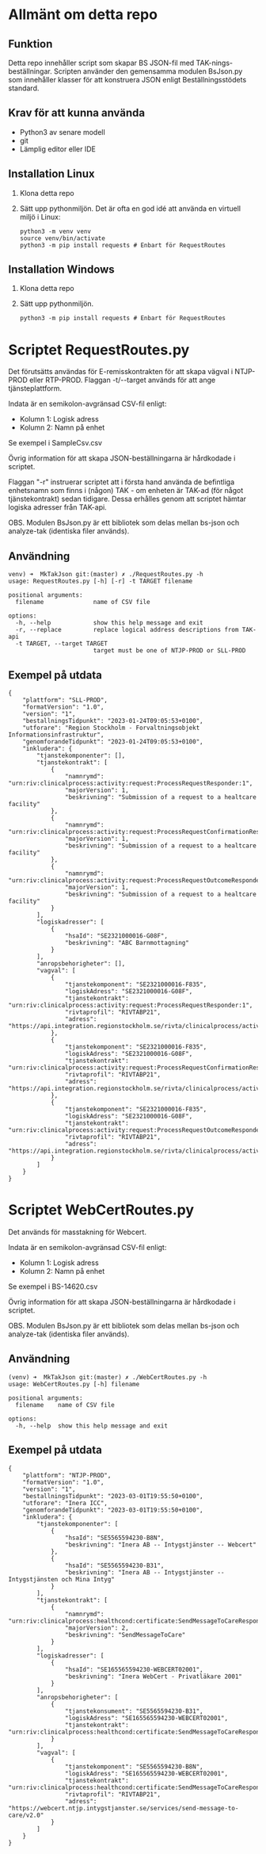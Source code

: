# Allmänt om detta repo
## Funktion
Detta repo innehåller script som skapar BS JSON-fil med TAK-nings-beställningar. Scripten använder den gemensamma modulen
BsJson.py som innehåller klasser för att konstruera JSON enligt Beställningsstödets standard.

## Krav för att kunna använda

* Python3 av senare modell
* git
* Lämplig editor eller IDE

## Installation Linux
1. Klona detta repo
2. Sätt upp pythonmiljön. Det är ofta en god idé att använda en virtuell miljö i Linux:

   ```
   python3 -m venv venv
   source venv/bin/activate  
   python3 -m pip install requests # Enbart för RequestRoutes
   ```

## Installation Windows
1. Klona detta repo
2. Sätt upp pythonmiljön. 

   ``` 
   python3 -m pip install requests # Enbart för RequestRoutes
   ```

# Scriptet RequestRoutes.py
Det förutsätts användas för E-remisskontrakten för att skapa vägval i NTJP-PROD eller RTP-PROD. Flaggan -t/--target används för att ange tjänsteplattform. 

Indata är en semikolon-avgränsad CSV-fil enligt:

* Kolumn 1: Logisk adress
* Kolumn 2: Namn på enhet

Se exempel i SampleCsv.csv

Övrig information för att skapa JSON-beställningarna är hårdkodade i scriptet.

Flaggan "-r" instruerar scriptet att i första hand använda de befintliga enhetsnamn som finns i (någon) TAK - om enheten är TAK-ad (för något tjänstekontrakt) sedan tidigare. Dessa erhålles genom att scriptet hämtar logiska adresser från TAK-api.  

OBS. Modulen BsJson.py är ett bibliotek som delas mellan bs-json och analyze-tak (identiska filer används).


## Användning
```
venv) ➜  MkTakJson git:(master) ✗ ./RequestRoutes.py -h           
usage: RequestRoutes.py [-h] [-r] -t TARGET filename

positional arguments:
  filename              name of CSV file

options:
  -h, --help            show this help message and exit
  -r, --replace         replace logical address descriptions from TAK-api
  -t TARGET, --target TARGET
                        target must be one of NTJP-PROD or SLL-PROD

```

## Exempel på utdata
```
{
    "plattform": "SLL-PROD",
    "formatVersion": "1.0",
    "version": "1",
    "bestallningsTidpunkt": "2023-01-24T09:05:53+0100",
    "utforare": "Region Stockholm - Forvaltningsobjekt Informationsinfrastruktur",
    "genomforandeTidpunkt": "2023-01-24T09:05:53+0100",
    "inkludera": {
        "tjanstekomponenter": [],
        "tjanstekontrakt": [
            {
                "namnrymd": "urn:riv:clinicalprocess:activity:request:ProcessRequestResponder:1",
                "majorVersion": 1,
                "beskrivning": "Submission of a request to a healtcare facility"
            },
            {
                "namnrymd": "urn:riv:clinicalprocess:activity:request:ProcessRequestConfirmationResponder:1",
                "majorVersion": 1,
                "beskrivning": "Submission of a request to a healtcare facility"
            },
            {
                "namnrymd": "urn:riv:clinicalprocess:activity:request:ProcessRequestOutcomeResponder:1",
                "majorVersion": 1,
                "beskrivning": "Submission of a request to a healtcare facility"
            }
        ],
        "logiskadresser": [
            {
                "hsaId": "SE2321000016-G08F",
                "beskrivning": "ABC Barnmottagning"
            }
        ],
        "anropsbehorigheter": [],
        "vagval": [
            {
                "tjanstekomponent": "SE2321000016-F835",
                "logiskAdress": "SE2321000016-G08F",
                "tjanstekontrakt": "urn:riv:clinicalprocess:activity:request:ProcessRequestResponder:1",
                "rivtaprofil": "RIVTABP21",
                "adress": "https://api.integration.regionstockholm.se/rivta/clinicalprocess/activity/request/ProcessRequest/1/rivtabp21"
            },
            {
                "tjanstekomponent": "SE2321000016-F835",
                "logiskAdress": "SE2321000016-G08F",
                "tjanstekontrakt": "urn:riv:clinicalprocess:activity:request:ProcessRequestConfirmationResponder:1",
                "rivtaprofil": "RIVTABP21",
                "adress": "https://api.integration.regionstockholm.se/rivta/clinicalprocess/activity/request/ProcessRequest/1/rivtabp21"
            },
            {
                "tjanstekomponent": "SE2321000016-F835",
                "logiskAdress": "SE2321000016-G08F",
                "tjanstekontrakt": "urn:riv:clinicalprocess:activity:request:ProcessRequestOutcomeResponder:1",
                "rivtaprofil": "RIVTABP21",
                "adress": "https://api.integration.regionstockholm.se/rivta/clinicalprocess/activity/request/ProcessRequest/1/rivtabp21"
            }
        ]
    }
}
```

# Scriptet WebCertRoutes.py
Det används för masstakning för Webcert. 

Indata är en semikolon-avgränsad CSV-fil enligt:

* Kolumn 1: Logisk adress
* Kolumn 2: Namn på enhet

Se exempel i BS-14620.csv

Övrig information för att skapa JSON-beställningarna är hårdkodade i scriptet.

OBS. Modulen BsJson.py är ett bibliotek som delas mellan bs-json och analyze-tak (identiska filer används).

## Användning
```
(venv) ➜  MkTakJson git:(master) ✗ ./WebCertRoutes.py -h
usage: WebCertRoutes.py [-h] filename

positional arguments:
  filename    name of CSV file

options:
  -h, --help  show this help message and exit

```

## Exempel på utdata
```
{
    "plattform": "NTJP-PROD",
    "formatVersion": "1.0",
    "version": "1",
    "bestallningsTidpunkt": "2023-03-01T19:55:50+0100",
    "utforare": "Inera ICC",
    "genomforandeTidpunkt": "2023-03-01T19:55:50+0100",
    "inkludera": {
        "tjanstekomponenter": [
            {
                "hsaId": "SE5565594230-B8N",
                "beskrivning": "Inera AB -- Intygstjänster -- Webcert"
            },
            {
                "hsaId": "SE5565594230-B31",
                "beskrivning": "Inera AB -- Intygstjänster -- Intygstjänsten och Mina Intyg"
            }
        ],
        "tjanstekontrakt": [
            {
                "namnrymd": "urn:riv:clinicalprocess:healthcond:certificate:SendMessageToCareResponder:2",
                "majorVersion": 2,
                "beskrivning": "SendMessageToCare"
            }
        ],
        "logiskadresser": [
            {
                "hsaId": "SE165565594230-WEBCERT02001",
                "beskrivning": "Inera WebCert - Privatläkare 2001"
            }
        ],
        "anropsbehorigheter": [
            {
                "tjanstekonsument": "SE5565594230-B31",
                "logiskAdress": "SE165565594230-WEBCERT02001",
                "tjanstekontrakt": "urn:riv:clinicalprocess:healthcond:certificate:SendMessageToCareResponder:2"
            }
        ],
        "vagval": [
            {
                "tjanstekomponent": "SE5565594230-B8N",
                "logiskAdress": "SE165565594230-WEBCERT02001",
                "tjanstekontrakt": "urn:riv:clinicalprocess:healthcond:certificate:SendMessageToCareResponder:2",
                "rivtaprofil": "RIVTABP21",
                "adress": "https://webcert.ntjp.intygstjanster.se/services/send-message-to-care/v2.0"
            }
        ]
    }
}

```